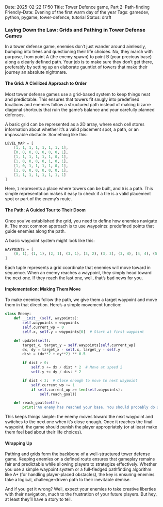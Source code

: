 Date: 2025-02-22 17:50
Title: Tower Defence game, Part 2: Path-finding
Friendly-Date: Evening of the first warm day of the year
Tags: gamedev, python, pygame, tower-defence, tutorial
Status: draft


### Laying Down the Law: Grids and Pathing in Tower Defense Games

In a tower defense game, enemies don’t just wander around aimlessly, bumping into trees and questioning their life choices. No, they march with purpose, from point A (the enemy spawn) to point B (your precious base) along a clearly defined path. Your job is to make sure they don’t get there, preferably by setting up an elaborate gauntlet of towers that make their journey an absolute nightmare.

#### The Grid: A Civilized Approach to Order

Most tower defense games use a grid-based system to keep things neat and predictable. This ensures that towers fit snugly into predefined locations and enemies follow a structured path instead of making bizarre diagonal shortcuts that ruin the game’s balance and your carefully planned defenses.

A basic grid can be represented as a 2D array, where each cell stores information about whether it’s a valid placement spot, a path, or an impassable obstacle. Something like this:

```python
LEVEL_MAP = [
    [1, 1, 1, 1, 1, 1, 1, 1],
    [0, 0, 0, 0, 0, 0, 0, 1],
    [1, 1, 1, 1, 1, 1, 0, 1],
    [1, 0, 0, 0, 0, 1, 0, 1],
    [1, 0, 1, 1, 1, 1, 0, 1],
    [1, 0, 0, 0, 0, 0, 0, 1],
    [1, 1, 1, 1, 1, 1, 1, 1]
]
```

Here, `1` represents a place where towers can be built, and `0` is a path. This simple representation makes it easy to check if a tile is a valid placement spot or part of the enemy’s route.

#### The Path: A Guided Tour to Their Doom

Once you’ve established the grid, you need to define how enemies navigate it. The most common approach is to use waypoints: predefined points that guide enemies along the path.

A basic waypoint system might look like this:

```python
WAYPOINTS = [
    (0, 1), (1, 1), (2, 1), (3, 1), (3, 2), (3, 3), (3, 4), (4, 4), (5, 4), (6, 4)
]
```

Each tuple represents a grid coordinate that enemies will move toward in sequence. When an enemy reaches a waypoint, they simply head toward the next one. If they reach the last one, well, that’s bad news for you.

#### Implementation: Making Them Move

To make enemies follow the path, we give them a target waypoint and move them in that direction. Here’s a simple movement function:

```python
class Enemy:
    def __init__(self, waypoints):
        self.waypoints = waypoints
        self.current_wp = 0
        self.x, self.y = waypoints[0]  # Start at first waypoint

    def update(self):
        target_x, target_y = self.waypoints[self.current_wp]
        dx, dy = target_x - self.x, target_y - self.y
        dist = (dx**2 + dy**2) ** 0.5

        if dist > 0:
            self.x += dx / dist * 2  # Move at speed 2
            self.y += dy / dist * 2

        if dist < 2:  # Close enough to move to next waypoint
            self.current_wp += 1
            if self.current_wp >= len(self.waypoints):
                self.reach_goal()

    def reach_goal(self):
        print("An enemy has reached your base. You should probably do something about that.")
```

This keeps things simple: the enemy moves toward the next waypoint and switches to the next one when it’s close enough. Once it reaches the final waypoint, the game should punish the player appropriately (or at least make them feel bad about their life choices).

#### Wrapping Up

Pathing and grids form the backbone of a well-structured tower defense game. Keeping enemies on a defined route ensures that gameplay remains fair and predictable while allowing players to strategize effectively. Whether you use a simple waypoint system or a full-fledged pathfinding algorithm like A* (for handling player-placed obstacles), the key is ensuring enemies take a logical, challenge-driven path to their inevitable demise.

And if you get it wrong? Well, expect your enemies to take creative liberties with their navigation, much to the frustration of your future players. But hey, at least they’ll have a story to tell.

